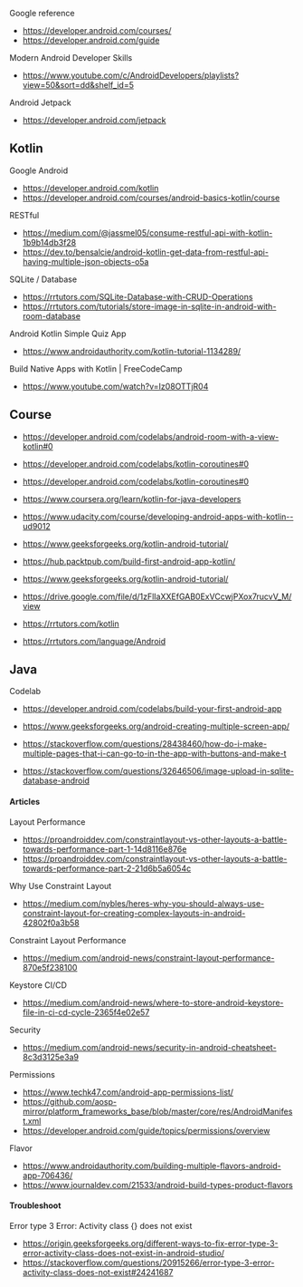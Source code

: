 
Google reference
- https://developer.android.com/courses/
- https://developer.android.com/guide

Modern Android Developer Skills
- https://www.youtube.com/c/AndroidDevelopers/playlists?view=50&sort=dd&shelf_id=5

Android Jetpack
- https://developer.android.com/jetpack

## Kotlin

Google Android
- https://developer.android.com/kotlin
- https://developer.android.com/courses/android-basics-kotlin/course

RESTful
- https://medium.com/@jassmel05/consume-restful-api-with-kotlin-1b9b14db3f28
- https://dev.to/bensalcie/android-kotlin-get-data-from-restful-api-having-multiple-json-objects-o5a

SQLite / Database
- https://rrtutors.com/SQLite-Database-with-CRUD-Operations
- https://rrtutors.com/tutorials/store-image-in-sqlite-in-android-with-room-database

Android Kotlin Simple Quiz App
- https://www.androidauthority.com/kotlin-tutorial-1134289/

Build Native Apps with Kotlin | FreeCodeCamp
- https://www.youtube.com/watch?v=Iz08OTTjR04

## Course
- https://developer.android.com/codelabs/android-room-with-a-view-kotlin#0
- https://developer.android.com/codelabs/kotlin-coroutines#0
- https://developer.android.com/codelabs/kotlin-coroutines#0
- https://www.coursera.org/learn/kotlin-for-java-developers
- https://www.udacity.com/course/developing-android-apps-with-kotlin--ud9012

- https://www.geeksforgeeks.org/kotlin-android-tutorial/
- https://hub.packtpub.com/build-first-android-app-kotlin/
- https://www.geeksforgeeks.org/kotlin-android-tutorial/
- https://drive.google.com/file/d/1zFlIaXXEfGAB0ExVCcwjPXox7rucvV_M/view
- https://rrtutors.com/kotlin
- https://rrtutors.com/language/Android

## Java

Codelab
- https://developer.android.com/codelabs/build-your-first-android-app

- https://www.geeksforgeeks.org/android-creating-multiple-screen-app/
- https://stackoverflow.com/questions/28438460/how-do-i-make-multiple-pages-that-i-can-go-to-in-the-app-with-buttons-and-make-t
- https://stackoverflow.com/questions/32646506/image-upload-in-sqlite-database-android

#### Articles

Layout Performance
- https://proandroiddev.com/constraintlayout-vs-other-layouts-a-battle-towards-performance-part-1-14d8116e876e
- https://proandroiddev.com/constraintlayout-vs-other-layouts-a-battle-towards-performance-part-2-21d6b5a6054c

Why Use Constraint Layout
- https://medium.com/nybles/heres-why-you-should-always-use-constraint-layout-for-creating-complex-layouts-in-android-42802f0a3b58

Constraint Layout Performance
- https://medium.com/android-news/constraint-layout-performance-870e5f238100

Keystore CI/CD
- https://medium.com/android-news/where-to-store-android-keystore-file-in-ci-cd-cycle-2365f4e02e57

Security
- https://medium.com/android-news/security-in-android-cheatsheet-8c3d3125e3a9

Permissions
- https://www.techk47.com/android-app-permissions-list/
- https://github.com/aosp-mirror/platform_frameworks_base/blob/master/core/res/AndroidManifest.xml
- https://developer.android.com/guide/topics/permissions/overview

Flavor
- https://www.androidauthority.com/building-multiple-flavors-android-app-706436/
- https://www.journaldev.com/21533/android-build-types-product-flavors

#### Troubleshoot

Error type 3 Error: Activity class {} does not exist
- https://origin.geeksforgeeks.org/different-ways-to-fix-error-type-3-error-activity-class-does-not-exist-in-android-studio/
- https://stackoverflow.com/questions/20915266/error-type-3-error-activity-class-does-not-exist#24241687


